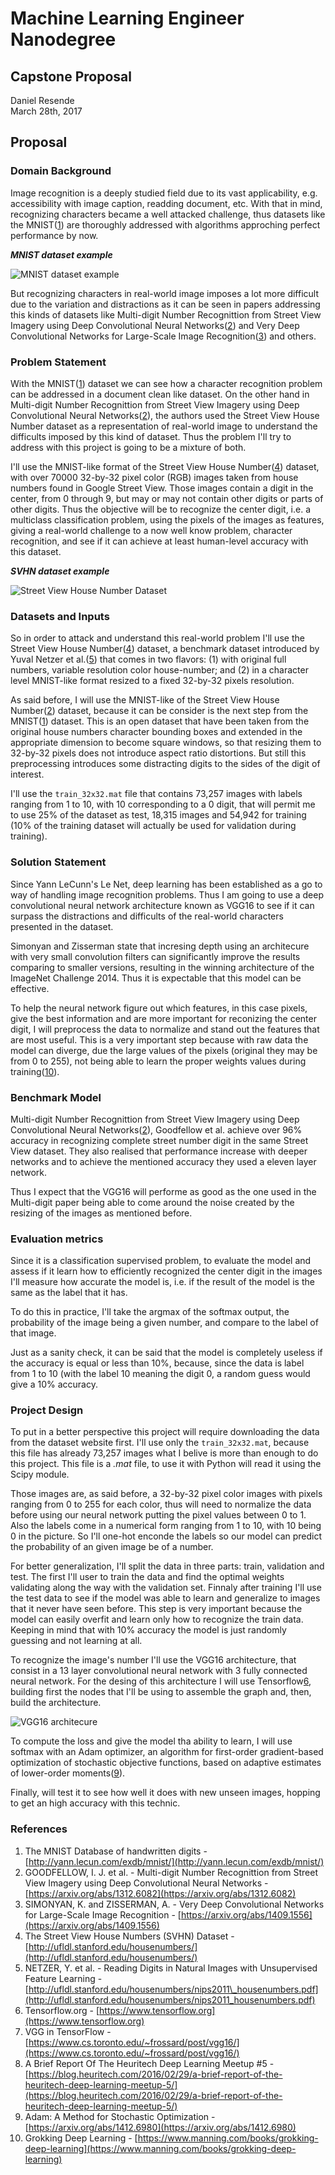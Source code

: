 # Machine Learning Engineer Nanodegree
## Capstone Proposal
Daniel Resende  
March 28th, 2017

## Proposal

### Domain Background

Image recognition is a deeply studied field due to its vast applicability, e.g. accessibility with image caption, readding document, etc. With that in mind, recognizing characters became a well attacked challenge, thus datasets like the MNIST([1](http://yann.lecun.com/exdb/mnist/)) are thoroughly addressed with algorithms approching perfect performance by now.

***MNIST dataset example***

![MNIST dataset example](http://rodrigob.github.io/are_we_there_yet/build/images/mnist.png?1363085077)

But recognizing characters in real-world image imposes a lot more difficult due to the variation and distractions as it can be seen in papers addressing this kinds of datasets like Multi-digit Number Recognittion from Street View Imagery using Deep Convolutional Neural Networks([2](https://arxiv.org/abs/1312.6082)) and Very Deep Convolutional Networks for Large-Scale Image Recognition([3](https://arxiv.org/abs/1409.1556)) and others. 

### Problem Statement

With the MNIST([1](http://yann.lecun.com/exdb/mnist/)) dataset we can see how a character recognition problem can be addressed in a document clean like dataset. On the other hand in Multi-digit Number Recognittion from Street View Imagery using Deep Convolutional Neural Networks([2](https://arxiv.org/abs/1312.6082)), the authors used the Street View House Number dataset as a representation of real-world image to understand the difficults imposed by this kind of dataset. Thus the problem I'll try to address with this project is going to be a mixture of both.

I'll use the MNIST-like format of the Street View House Number([4](http://ufldl.stanford.edu/housenumbers/)) dataset, with over 70000 32-by-32 pixel color (RGB) images taken from house numbers found in Google Street View. Those images contain a digit in the center, from 0 through 9, but may or may not contain other digits or parts of other digits. Thus the objective will be to recognize the center digit, i.e. a multiclass classification problem, using the pixels of the images as features, giving a real-world challenge to a now well know problem, character recognition, and see if it can achieve at least human-level accuracy with this dataset.

***SVHN dataset example***

![Street View House Number Dataset](http://ufldl.stanford.edu/housenumbers/32x32eg.png)

### Datasets and Inputs

So in order to attack and understand this real-world problem I'll use the Street View House Number([4](http://ufldl.stanford.edu/housenumbers/)) dataset, a benchmark dataset introduced by Yuval Netzer et al.([5](http://ufldl.stanford.edu/housenumbers/nips2011_housenumbers.pdf)) that comes in two flavors: (1) with original full numbers, variable resolution color house-number; and (2) in a character level MNIST-like format resized to a fixed 32-by-32 pixels resolution.

As said before, I will use the MNIST-like of the Street View House Number([2](http://ufldl.stanford.edu/housenumbers/)) dataset, because it can be consider is the next step from the MNIST([1](http://yann.lecun.com/exdb/mnist/)) dataset. This is an open dataset that have been taken from the original house numbers character bounding boxes and extended in the appropriate dimension to become square windows, so that resizing them to 32-by-32 pixels does not introduce aspect ratio distortions. But still this preprocessing introduces some distracting digits to the sides of the digit of interest.

I'll use the `train_32x32.mat` file that contains 73,257 images with labels ranging from 1 to 10, with 10 corresponding to a 0 digit, that will permit me to use 25% of the dataset as test, 18,315 images and 54,942 for training (10% of the training dataset will actually be used for validation during training).

### Solution Statement

Since Yann LeCunn's Le Net, deep learning has been established as a go to way of handling image recognition problems. Thus I am going to use a deep convolutional neural network architecture known as VGG16 to see if it can surpass the distractions and difficults of the real-world characters presented in the dataset.

Simonyan and Zisserman state that incresing depth using an architecure with very small convolution filters can significantly improve the results comparing to smaller versions, resulting in the winning architecture of the ImageNet Challenge 2014. Thus it is expectable that this model can be effective.

To help the neural network figure out which features, in this case pixels, give the best information and are more important for reconizing the center digit, I will preprocess the data to normalize and stand out the features that are most useful. This is a very important step because with raw data the model can diverge, due the large values of the pixels (original they may be from 0 to 255), not being able to learn the proper weights values during training([10](https://www.manning.com/books/grokking-deep-learning)).

### Benchmark Model

Multi-digit Number Recognittion from Street View Imagery using Deep Convolutional Neural Networks([2](https://arxiv.org/abs/1312.6082)), Goodfellow et al. achieve over 96% accuracy in recognizing complete street number digit in the same Street View dataset. They also realised that performance increase with deeper networks and to achieve the mentioned accuracy they used a eleven layer network.

Thus I expect that the VGG16 will performe as good as the one used in the Multi-digit paper being able to come around the noise created by the resizing of the images as mentioned before.

### Evaluation metrics

Since it is a classification supervised problem, to evaluate the model and assess if it learn how to efficiently recognized the center digit in the images I'll measure how accurate the model is, i.e. if the result of the model is the same as the label that it has.

To do this in practice, I'll take the argmax of the softmax output, the probability of the image being a given number, and compare to the label of that image.

Just as a sanity check, it can be said that the model is completely useless if the accuracy is equal or less than 10%, because, since the data is label from 1 to 10 (with the label 10 meaning the digit 0, a random guess would give a 10% accuracy.

### Project Design

To put in a better perspective this project will require downloading the data from the dataset website first. I'll use only the `train_32x32.mat`, because this file has already 73,257 images what I belive is more than enough to do this project. This file is a *.mat* file, to use it with Python will read it using the Scipy module.

Those images are, as said before, a 32-by-32 pixel color images with pixels ranging from 0 to 255 for each color, thus will need to normalize the data before using our neural network putting the pixel values between 0 to 1. Also the labels come in a numerical form ranging from 1 to 10, with 10 being 0 in the picture. So I'll one-hot enconde the labels so our model can predict the probability of an given image be of a number.

For better generalization, I'll split the data in three parts: train, validation and test. The first I'll user to train the data and find the optimal weights validating along the way with the validation set. Finnaly after training I'll use the test data to see if the model was able to learn and generalize to images that it never have seen before. This step is very important because the model can easily overfit and learn only how to recognize the train data. Keeping in mind that with 10% accuracy the model is just randomly guessing and not learning at all. 

To recognize the image's number I'll use the VGG16 architecture, that consist in a 13 layer convolutional neural network with 3 fully connected neural network. For the desing of this architecture I will use Tensorflow[6](https://www.tensorflow.org), building first the nodes that I'll be using to assemble the graph and, then, build the architecture.

![VGG16 architecure](https://heuritech.files.wordpress.com/2016/02/vgg16.png?w=470)

To compute the loss and give the model tha ability to learn, I will use softmax with an Adam optimizer, an algorithm for first-order gradient-based optimization of stochastic objective functions, based on adaptive estimates of lower-order moments([9](https://arxiv.org/abs/1412.6980)).

Finally, will test it to see how well it does with new unseen images, hopping to get an high accuracy with this technic.

### References

1. The MNIST Database of handwritten digits - [http://yann.lecun.com/exdb/mnist/](http://yann.lecun.com/exdb/mnist/)
2. GOODFELLOW, I. J. et al. - Multi-digit Number Recognittion from Street View Imagery using Deep Convolutional Neural Networks - [https://arxiv.org/abs/1312.6082](https://arxiv.org/abs/1312.6082)
3. SIMONYAN, K. and ZISSERMAN, A. - Very Deep Convolutional Networks for Large-Scale Image Recognition - [https://arxiv.org/abs/1409.1556](https://arxiv.org/abs/1409.1556)
4. The Street View House Numbers (SVHN) Dataset - [http://ufldl.stanford.edu/housenumbers/](http://ufldl.stanford.edu/housenumbers/)
5. NETZER, Y. et al. - Reading Digits in Natural Images with Unsupervised Feature Learning - [http://ufldl.stanford.edu/housenumbers/nips2011\_housenumbers.pdf](http://ufldl.stanford.edu/housenumbers/nips2011_housenumbers.pdf)
6. Tensorflow.org - [https://www.tensorflow.org](https://www.tensorflow.org)
7. VGG in TensorFlow - [https://www.cs.toronto.edu/~frossard/post/vgg16/](https://www.cs.toronto.edu/~frossard/post/vgg16/)
8. A Brief Report Of The Heuritech Deep Learning Meetup #5 - [https://blog.heuritech.com/2016/02/29/a-brief-report-of-the-heuritech-deep-learning-meetup-5/](https://blog.heuritech.com/2016/02/29/a-brief-report-of-the-heuritech-deep-learning-meetup-5/)
9. Adam: A Method for Stochastic Optimization - [https://arxiv.org/abs/1412.6980](https://arxiv.org/abs/1412.6980)
10. Grokking Deep Learning - [https://www.manning.com/books/grokking-deep-learning](https://www.manning.com/books/grokking-deep-learning)